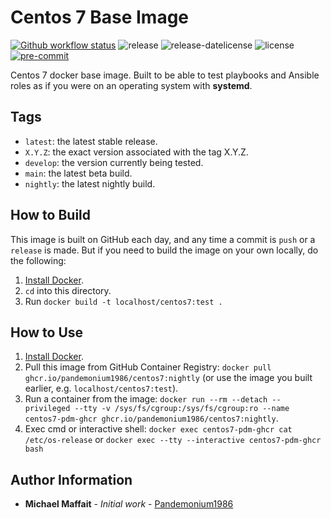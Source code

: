 # Centos 7 Base Image

[![Github workflow status](https://github.com/Pandemonium1986/docker-centos7/actions/workflows/docker.yml/badge.svg?branch=main)](https://github.com/Pandemonium1986/docker-centos7/actions/workflows/docker.yml)
![release](https://img.shields.io/github/release/Pandemonium1986/docker-centos7)
![release-datelicense](https://img.shields.io/github/release-date/Pandemonium1986/docker-centos7)
![license](https://img.shields.io/github/license/Pandemonium1986/docker-centos7)
[![pre-commit](https://img.shields.io/badge/pre--commit-enabled-brightgreen?logo=pre-commit&logoColor=white)](https://github.com/pre-commit/pre-commit)

Centos 7 docker base image. Built to be able to test playbooks and Ansible roles as if you were on an operating system with **systemd**.

## Tags

- `latest`: the latest stable release.
- `X.Y.Z`: the exact version associated with the tag X.Y.Z.
- `develop`: the version currently being tested.
- `main`: the latest beta build.
- `nightly`: the latest nightly build.

## How to Build

This image is built on GitHub each day, and any time a commit is `push` or a `release` is made. But if you need to build the image on your own locally, do the following:

1. [Install Docker](https://docs.docker.com/engine/installation/).
2. `cd` into this directory.
3. Run `docker build -t localhost/centos7:test .`

## How to Use

1. [Install Docker](https://docs.docker.com/engine/installation/).
2. Pull this image from GitHub Container Registry: `docker pull ghcr.io/pandemonium1986/centos7:nightly` (or use the image you built earlier, e.g. `localhost/centos7:test`).
3. Run a container from the image: `docker run --rm --detach --privileged --tty -v /sys/fs/cgroup:/sys/fs/cgroup:ro --name centos7-pdm-ghcr ghcr.io/pandemonium1986/centos7:nightly`.
4. Exec cmd or interactive shell: `docker exec centos7-pdm-ghcr cat /etc/os-release` or `docker exec --tty --interactive centos7-pdm-ghcr bash`

## Author Information

- **Michael Maffait** - _Initial work_ - [Pandemonium1986](https://github.com/Pandemonium1986)
